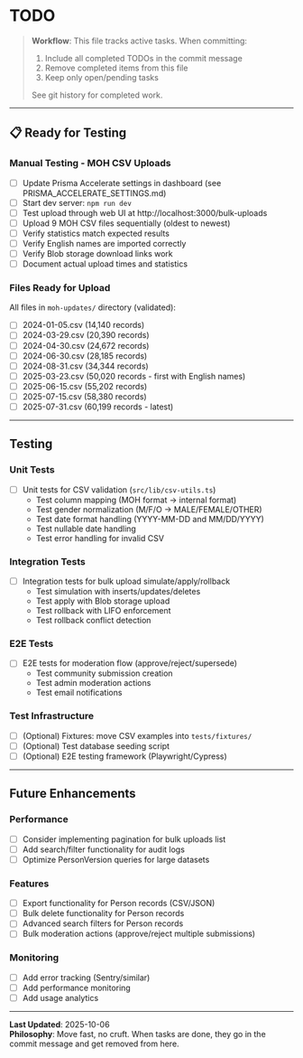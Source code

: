 # TODO

> **Workflow**: This file tracks active tasks. When committing:
> 1. Include all completed TODOs in the commit message
> 2. Remove completed items from this file
> 3. Keep only open/pending tasks
>
> See git history for completed work.

---

## 📋 Ready for Testing

### Manual Testing - MOH CSV Uploads
- [ ] Update Prisma Accelerate settings in dashboard (see PRISMA_ACCELERATE_SETTINGS.md)
- [ ] Start dev server: `npm run dev`
- [ ] Test upload through web UI at http://localhost:3000/bulk-uploads
- [ ] Upload 9 MOH CSV files sequentially (oldest to newest)
- [ ] Verify statistics match expected results
- [ ] Verify English names are imported correctly
- [ ] Verify Blob storage download links work
- [ ] Document actual upload times and statistics

### Files Ready for Upload
All files in `moh-updates/` directory (validated):
- [ ] 2024-01-05.csv (14,140 records)
- [ ] 2024-03-29.csv (20,390 records)
- [ ] 2024-04-30.csv (24,672 records)
- [ ] 2024-06-30.csv (28,185 records)
- [ ] 2024-08-31.csv (34,344 records)
- [ ] 2025-03-23.csv (50,020 records - first with English names)
- [ ] 2025-06-15.csv (55,202 records)
- [ ] 2025-07-15.csv (58,380 records)
- [ ] 2025-07-31.csv (60,199 records - latest)

---

## Testing

### Unit Tests
- [ ] Unit tests for CSV validation (`src/lib/csv-utils.ts`)
  - Test column mapping (MOH format → internal format)
  - Test gender normalization (M/F/O → MALE/FEMALE/OTHER)
  - Test date format handling (YYYY-MM-DD and MM/DD/YYYY)
  - Test nullable date handling
  - Test error handling for invalid CSV

### Integration Tests
- [ ] Integration tests for bulk upload simulate/apply/rollback
  - Test simulation with inserts/updates/deletes
  - Test apply with Blob storage upload
  - Test rollback with LIFO enforcement
  - Test rollback conflict detection

### E2E Tests
- [ ] E2E tests for moderation flow (approve/reject/supersede)
  - Test community submission creation
  - Test admin moderation actions
  - Test email notifications

### Test Infrastructure
- [ ] (Optional) Fixtures: move CSV examples into `tests/fixtures/`
- [ ] (Optional) Test database seeding script
- [ ] (Optional) E2E testing framework (Playwright/Cypress)

---

## Future Enhancements

### Performance
- [ ] Consider implementing pagination for bulk uploads list
- [ ] Add search/filter functionality for audit logs
- [ ] Optimize PersonVersion queries for large datasets

### Features
- [ ] Export functionality for Person records (CSV/JSON)
- [ ] Bulk delete functionality for Person records
- [ ] Advanced search filters for Person records
- [ ] Bulk moderation actions (approve/reject multiple submissions)

### Monitoring
- [ ] Add error tracking (Sentry/similar)
- [ ] Add performance monitoring
- [ ] Add usage analytics

---

**Last Updated**: 2025-10-06  
**Philosophy**: Move fast, no cruft. When tasks are done, they go in the commit message and get removed from here.

